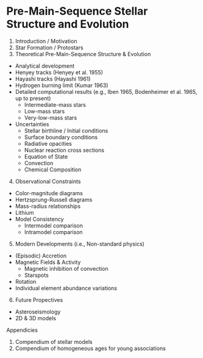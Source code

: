# Pre-Main-Sequence Stellar Structure and Evolution

1. Introduction / Motivation
2. Star Formation / Protostars 
3. Theoretical Pre-Main-Sequence Structure & Evolution 
  * Analytical development
  * Henyey tracks (Henyey et al. 1955)
  * Hayashi tracks (Hayashi 1961)
  * Hydrogen burning limit (Kumar 1963)
  * Detailed computational results (e.g., Iben 1965, Bodenheimer et al. 1965, up to present)
    * Intermediate-mass stars
    * Low-mass stars
    * Very-low-mass stars
  * Uncertainties
    * Stellar birthline / Initial conditions
    * Surface boundary conditions
    * Radiative opacities
    * Nuclear reaction cross sections
    * Equation of State
    * Convection
    * Chemical Composition
4. Observational Constraints
  * Color-magnitude diagrams
  * Hertzsprung-Russell diagrams
  * Mass-radius relationships
  * Lithium
  * Model Consistency
    * Intermodel comparison
    * Intramodel comparison
5. Modern Developments (i.e., Non-standard physics)
  * (Episodic) Accretion
  * Magnetic Fields & Activity
    * Magnetic inhibition of convection
    * Starspots
  * Rotation
  * Individual element abundance variations
6. Future Propectives
  * Asteroseismology
  * 2D & 3D models

Appendicies
1. Compendium of stellar models
2. Compendium of homogeneous ages for young associations
